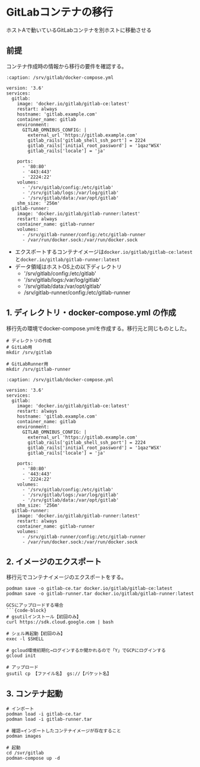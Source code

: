 # GitLabコンテナの移行
ホストAで動いているGitLabコンテナを別ホストに移動させる


## 前提
コンテナ作成時の情報から移行の要件を確認する。

```{code-block}
:caption: /srv/gitlab/docker-compose.yml

version: '3.6'
services:
  gitlab:
    image: 'docker.io/gitlab/gitlab-ce:latest'
    restart: always
    hostname: 'gitlab.example.com'
    container_name: gitlab
    environment:
      GITLAB_OMNIBUS_CONFIG: |
        external_url 'https://gitlab.example.com'
        gitlab_rails['gitlab_shell_ssh_port'] = 2224
        gitlab_rails['initial_root_password'] = '1qaz"WSX'
        gitlab_rails['locale'] = 'ja'

    ports:
      - '80:80'
      - '443:443'
      - '2224:22'
    volumes:
      - '/srv/gitlab/config:/etc/gitlab'
      - '/srv/gitlab/logs:/var/log/gitlab'
      - '/srv/gitlab/data:/var/opt/gitlab'
    shm_size: '256m'
  gitlab-runner:
    image: 'docker.io/gitlab/gitlab-runner:latest'
    restart: always
    container_name: gitlab-runner
    volumes:
      - /srv/gitlab-runner/config:/etc/gitlab-runner
      - /var/run/docker.sock:/var/run/docker.sock
```

- エクスポートするコンテナイメージは`docker.io/gitlab/gitlab-ce:latest`と`docker.io/gitlab/gitlab-runner:latest`
- データ領域はホストOS上の以下ディレクトリ
  - '/srv/gitlab/config:/etc/gitlab'
  - '/srv/gitlab/logs:/var/log/gitlab'
  - '/srv/gitlab/data:/var/opt/gitlab'
  - /srv/gitlab-runner/config:/etc/gitlab-runner


## 1. ディレクトリ・docker-compose.yml の作成
移行先の環境でdocker-compose.ymlを作成する。移行元と同じものとした。

```
# ディレクトリの作成
# GitLab用
mkdir /srv/gitlab

# GitLabRunner用
mkdir /srv/gitlab-runner
```

```{code-block}
:caption: /srv/gitlab/docker-compose.yml

version: '3.6'
services:
  gitlab:
    image: 'docker.io/gitlab/gitlab-ce:latest'
    restart: always
    hostname: 'gitlab.example.com'
    container_name: gitlab
    environment:
      GITLAB_OMNIBUS_CONFIG: |
        external_url 'https://gitlab.example.com'
        gitlab_rails['gitlab_shell_ssh_port'] = 2224
        gitlab_rails['initial_root_password'] = '1qaz"WSX'
        gitlab_rails['locale'] = 'ja'

    ports:
      - '80:80'
      - '443:443'
      - '2224:22'
    volumes:
      - '/srv/gitlab/config:/etc/gitlab'
      - '/srv/gitlab/logs:/var/log/gitlab'
      - '/srv/gitlab/data:/var/opt/gitlab'
    shm_size: '256m'
  gitlab-runner:
    image: 'docker.io/gitlab/gitlab-runner:latest'
    restart: always
    container_name: gitlab-runner
    volumes:
      - /srv/gitlab-runner/config:/etc/gitlab-runner
      - /var/run/docker.sock:/var/run/docker.sock
```

## 2. イメージのエクスポート
移行元でコンテナイメージのエクスポートをする。

```
podman save -o gitlab-ce.tar docker.io/gitlab/gitlab-ce:latest
podman save -o gitlab-runner.tar docker.io/gitlab/gitlab-runner:latest
```

```{note}
GCSにアップロードする場合
```{code-block}
# gsutilインストール【初回のみ】
curl https://sdk.cloud.google.com | bash

# シェル再起動【初回のみ】
exec -l $SHELL

# gcloud環境初期化→ログインするか聞かれるので「Y」でGCPにログインする
gcloud init

# アップロード
gsutil cp 【ファイル名】 gs://【バケット名】

```

## 3. コンテナ起動
```
# インポート
podman load -i gitlab-ce.tar
podman load -i gitlab-runner.tar

# 確認→インポートしたコンテナイメージが存在すること
podman images

# 起動
cd /svr/gitlab
podman-compose up -d
```



